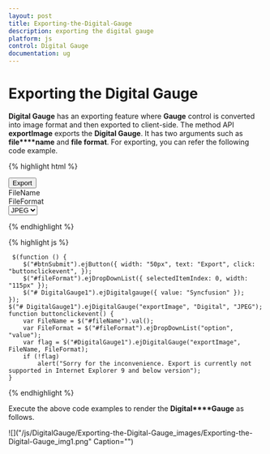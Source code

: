 ```yaml
---
layout: post
title: Exporting-the-Digital-Gauge
description: exporting the digital gauge
platform: js
control: Digital Gauge
documentation: ug
---
```


# Exporting the Digital Gauge

**Digital Gauge** has an exporting feature where **Gauge** control is converted into image format and then exported to client-side. The method API **exportImage** exports the **Digital Gauge**. It has two arguments such as **file****name** and **file format**. For exporting, you can refer the following code example.

{% highlight html %}

<div id="DigitalGauge1"></div>
<button id="btnSubmit">Export</button>
<div id=" fileName ">FileName </div>
<div id=" fileFormat ">FileFormat </div>
<select id="fileFormat">
    <option value="JPEG">JPEG</option>
    <option value="PNG">PNG</option>
</select>

{% endhighlight %}

{% highlight js %}

     $(function () {
        $("#btnSubmit").ejButton({ width: "50px", text: "Export", click: "buttonclickevent", });
        $("#fileFormat").ejDropDownList({ selectedItemIndex: 0, width: "115px" });
        $("# DigitalGauge1").ejDigitalgauge({ value: "Syncfusion" });
    });
    $("# DigitalGauge1").ejDigitalGauge("exportImage", "Digital", "JPEG");
    function buttonclickevent() {
        var FileName = $("#fileName").val();
        var FileFormat = $("#fileFormat").ejDropDownList("option", "value");
        var flag = $("#DigitalGauge1").ejDigitalGauge("exportImage", FileName, FileFormat);
        if (!flag)
            alert("Sorry for the inconvenience. Export is currently not supported in Internet Explorer 9 and below version");
    }


{% endhighlight %}

Execute the above code examples to render the **Digital****Gauge** as follows.

![]("/js/DigitalGauge/Exporting-the-Digital-Gauge_images/Exporting-the-Digital-Gauge_img1.png" Caption="")

